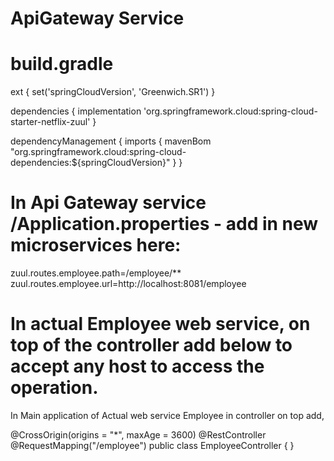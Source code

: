 # ApiGateway Service

# build.gradle
ext {
    set('springCloudVersion', 'Greenwich.SR1')
}

dependencies {
    implementation 'org.springframework.cloud:spring-cloud-starter-netflix-zuul'
}

dependencyManagement {
    imports {
        mavenBom "org.springframework.cloud:spring-cloud-dependencies:${springCloudVersion}"
    }
}

# In Api Gateway service /Application.properties - add in new microservices here:
  zuul.routes.employee.path=/employee/**
  zuul.routes.employee.url=http://localhost:8081/employee


# In actual Employee web service, on top of the controller add below to accept any host to access the operation.
  
  In Main application of Actual web service Employee in controller on top add,
  
  @CrossOrigin(origins = "*", maxAge = 3600)
  @RestController
  @RequestMapping("/employee")
  public class EmployeeController {
  }
